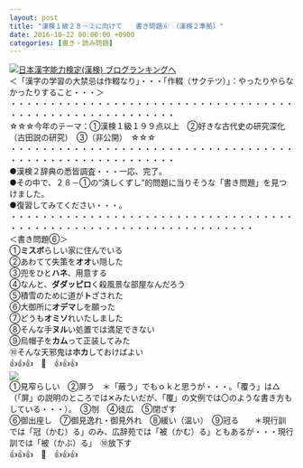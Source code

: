 ```yaml
---
layout: post
title: "漢検１級２８－②に向けて　　書き問題⑥　（漢検２準拠）"
date: 2016-10-22 00:00:00 +0900
categories: [書き・読み問題]
---
```


[![](/syuusyuu9701/assets/images/漢検１級２８－②に向けて-書き問題⑥-（漢検２準拠）-br_c_3028_1.gif)](http://blog.with2.net/link.php?1659096:3028 "日本漢字能力検定(漢検) ブログランキングへ")[日本漢字能力検定(漢検) ブログランキングへ](http://blog.with2.net/link.php?1659096:3028)  
＜「漢字の学習の大禁忌は作輟なり」・・・「作輟（サクテツ）」：やったりやらなかったりすること・・・＞  
・・・・・・・・・・・・・・・・・・・・・・・・・・・・・・・・・・・・・・・・・・・・・・・・・・・・・・・・・  
☆☆☆今年のテーマ：①漢検１級１９９点以上　②好きな古代史の研究深化（古田説の研究）　③（非公開）　☆☆☆　　  
・・・・・・・・・・・・・・・・・・・・・・・・・・・・・・・・・・・・・・・・・・・・・・・・・・・・・・・・・  
●漢検２辞典の悉皆調査・・・一応、完了。  
●その中で、２８－①の“済しくずし”的問題に当りそうな「書き問題」を見つけました。  
●復習してみてください・・・。  
・・・・・・・・・・・・・・・・・・・・・・・・・・・・・・・・・・・・・・・・・・・・・・・・・・・・・・・・・・・・・・・・・・・  
＜書き問題⑥＞  
①**ミスボ**らしい家に住んでいる　  
②あわてて失策を**オオ**い隠した　  
③兜をひと**ハネ**、用意する　　　  
④なんと、**ダダッピロ**く殺風景な部屋なんだろう　　　  
⑤積雪のために道が**ト**ざされた　  
⑥大御所に**オデマ**しを願った  
⑦どうも**オミソ**れいたしました  
⑧そんな手**ヌル**い処置では満足できない　  
⑨烏帽子を**カム**って正装してみた  
⑩そんな天邪鬼は**ホカ**しておけばよい  
👍👍👍　🐒　👍👍👍  
![](/syuusyuu9701/assets/images/漢検１級２８－②に向けて-書き問題⑥-（漢検２準拠）-3ae6032c46937f94ddaaab176139eda8.png)  
①見窄らしい　②屏う　＊「蔽う」でもｏｋと思うが・・・。「覆う」は△（「屏」の説明のところでは✕みたいだが、「覆」の文例では〇のような書き方もしている・・・）。　③刎　④徒広　⑤閉ざす　  
⑥御出座し　⑦御見逸れ・御見外れ　⑧緩い（温い）　⑨冠る　　＊現行訓では「冠（かむ）る」のみ、広辞苑では「被（かむ）る」ともあるが・・・現行訓では「被（かぶ）る」　⑩放下す  
👍👍👍　🐒　👍👍👍  
